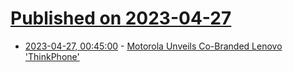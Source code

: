 # [Published on 2023-04-27](index.md)

* [2023-04-27, 00:45:00](https://mobile.slashdot.org/story/23/04/26/2057257/motorola-unveils-co-branded-lenovo-thinkphone?utm_source=rss1.0mainlinkanon&utm_medium=feed) - [Motorola Unveils Co-Branded Lenovo 'ThinkPhone'](https://mobile.slashdot.org/story/23/04/26/2057257/motorola-unveils-co-branded-lenovo-thinkphone?utm_source=rss1.0mainlinkanon&utm_medium=feed)
